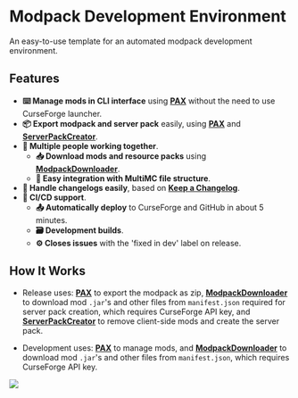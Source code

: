 # Modpack Development Environment

An easy-to-use template for an automated modpack development environment.

## Features

- **⌨️ Manage mods in CLI interface** using **[PAX]** without the need to use CurseForge launcher. 
- **📦 Export modpack and server pack** easily, using **[PAX]** and **[ServerPackCreator]**.
- **🤝 Multiple people working together**.
  - **📥 Download mods and resource packs** using **[ModpackDownloader]**.
  - **🧰 Easy integration with MultiMC file structure**.
- **📝 Handle changelogs easily**, based on **[Keep a Changelog]**.
- **🧬 CI/CD support**.
  - **📤 Automatically deploy** to CurseForge and GitHub in about 5 minutes.
  - **🗃️ Development builds**.
  - **⚙️ Closes issues** with the 'fixed in dev' label on release.

## How It Works

- Release uses: **[PAX]** to export the modpack as zip, **[ModpackDownloader]** to download mod `.jar`'s and other files from `manifest.json` required for server pack creation, which requires CurseForge API key, and **[ServerPackCreator]** to remove client-side mods and create the server pack.

- Development uses: **[PAX]** to manage mods, and **[ModpackDownloader]** to download mod `.jar`'s and other files from `manifest.json`, which requires CurseForge API key.

![](https://i.imgur.com/kCZhkXX.png)

<!-- Links: -->
[PAX]: https://github.com/froehlichA/pax
[Keep a Changelog]: https://keepachangelog.com/en/1.0.0/
[ServerPackCreator]: https://github.com/Griefed/ServerPackCreator
[ModpackDownloader]: https://github.com/Joshyx/ModpackDownloader
